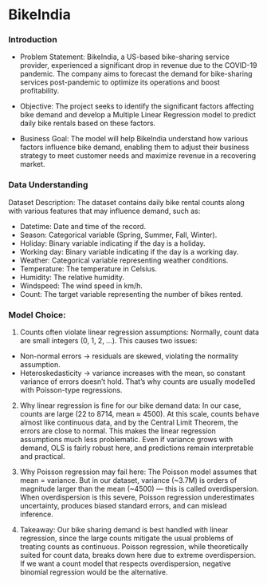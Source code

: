 # BikeIndia

### Introduction
   
- Problem Statement: BikeIndia, a US-based bike-sharing service provider, experienced a significant drop in revenue due to the COVID-19 pandemic. The company aims to forecast the demand for bike-sharing services post-pandemic to optimize its operations and boost profitability.

- Objective: The project seeks to identify the significant factors affecting bike demand and
develop a Multiple Linear Regression model to predict daily bike rentals based on these factors.

- Business Goal: The model will help BikeIndia understand how various factors influence bike
demand, enabling them to adjust their business strategy to meet customer needs and maximize
revenue in a recovering market.

### Data Understanding

Dataset Description: The dataset contains daily bike rental counts along with various
features that may influence demand, such as:

- Datetime: Date and time of the record.
- Season: Categorical variable (Spring, Summer, Fall, Winter).
- Holiday: Binary variable indicating if the day is a holiday.
- Working day: Binary variable indicating if the day is a working day.
- Weather: Categorical variable representing weather conditions.
- Temperature: The temperature in Celsius.
- Humidity: The relative humidity.
- Windspeed: The wind speed in km/h.
- Count: The target variable representing the number of bikes rented.

### Model Choice:

1. Counts often violate linear regression assumptions:
Normally, count data are small integers (0, 1, 2, …). This causes two issues:
- Non-normal errors → residuals are skewed, violating the normality assumption.
- Heteroskedasticity → variance increases with the mean, so constant variance of errors doesn’t hold.
That’s why counts are usually modelled with Poisson-type regressions.

2. Why linear regression is fine for our bike demand data:
In our case, counts are large (22 to 8714, mean ≈ 4500). At this scale, counts behave almost like continuous data, and by the Central Limit Theorem, the errors are close to normal. This makes the linear regression assumptions much less problematic. Even if variance grows with demand, OLS is fairly robust here, and predictions remain interpretable and practical.

3. Why Poisson regression may fail here:
The Poisson model assumes that mean = variance. But in our dataset, variance (~3.7M) is orders of magnitude larger than the mean (~4500) — this is called overdispersion. When overdispersion is this severe, Poisson regression underestimates uncertainty, produces biased standard errors, and can mislead inference.

4. Takeaway:
Our bike sharing demand is best handled with linear regression, since the large counts mitigate the usual problems of treating counts as continuous. Poisson regression, while theoretically suited for count data, breaks down here due to extreme overdispersion. If we want a count model that respects overdispersion, negative binomial regression would be the alternative.
